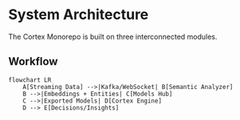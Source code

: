 # System Architecture

The Cortex Monorepo is built on three interconnected modules.

## Workflow

```mermaid
flowchart LR
    A[Streaming Data] -->|Kafka/WebSocket| B[Semantic Analyzer]
    B -->|Embeddings + Entities| C[Models Hub]
    C -->|Exported Models| D[Cortex Engine]
    D --> E[Decisions/Insights]
